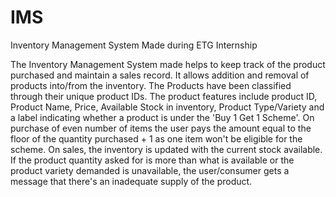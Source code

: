 # IMS
Inventory Management System Made during ETG Internship

The Inventory Management System made helps to keep track of the product purchased and maintain a sales record.
It allows addition and removal of products into/from the inventory. The Products have been classified through their unique product IDs. The product features include product ID, Product Name, Price, Available Stock in inventory, Product Type/Variety and a label indicating whether a product is under the 'Buy 1 Get 1 Scheme'.
On purchase of even number of items the user pays the amount equal to the floor of the quantity purchased + 1 as one item won't be eligible for the scheme. 
On sales, the inventory is updated with the current stock available.
If the product quantity asked for is more than what is available or the product variety demanded is unavailable, the user/consumer gets a message that there's an inadequate supply of the product.
